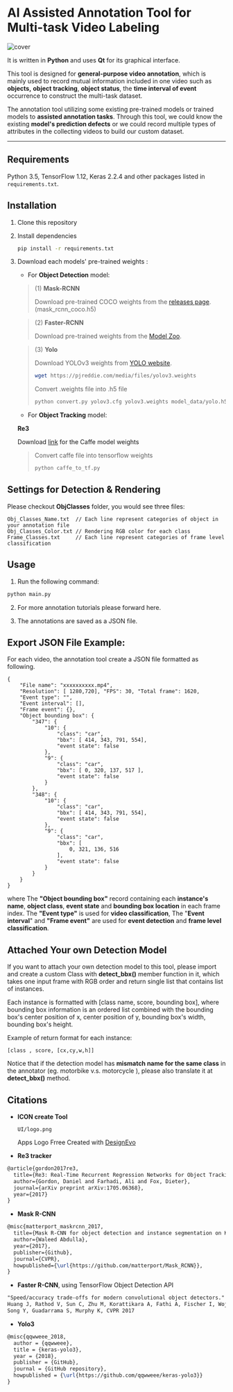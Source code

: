 # AI Assisted Annotation Tool for Multi-task Video Labeling



![cover](D:\+CLOUD\AI_Assisted_Anotation_Tool\Tutorials\cover.png)



It is written in **Python** and uses **Qt** for its graphical interface.

This tool is designed for **general-purpose video annotation**, which is mainly used to record mutual information included in one video such as **objects,** **object tracking**, **object status**, the **time interval of event** occurrence to construct the multi-task dataset. 

The annotation tool utilizing some existing pre-trained models or trained models to **assisted annotation tasks**. Through this tool, we could know the existing **model's prediction defects** or we could record multiple types of attributes in the collecting videos to build our custom dataset.

----



## Requirements

Python 3.5,  TensorFlow 1.12, Keras 2.2.4 and other packages listed in `requirements.txt`.



## Installation

1. Clone this repository

2. Install dependencies

   ```bash
   pip install -r requirements.txt
   ```

3. Download each models' pre-trained weights :

   * For **Object Detection** model:
    > (1) **Mask-RCNN**
     >
     > Download pre-trained COCO weights from the [releases page](https://github.com/matterport/Mask_RCNN/releases).  (mask_rcnn_coco.h5)
   
     > (2)  **Faster-RCNN**
     >
     > Download pre-trained weights from the [Model Zoo](https://github.com/tensorflow/models/blob/master/research/object_detection/g3doc/tf1_detection_zoo.md).  
   
     > (3)  **Yolo**
     >
     > Download YOLOv3 weights from [YOLO website](http://pjreddie.com/darknet/yolo/).
     >
     > ```bash
     > wget https://pjreddie.com/media/files/yolov3.weights
     > ```
     > Convert .weights file into .h5 file
     >
     > ```bash
     > python convert.py yolov3.cfg yolov3.weights model_data/yolo.h5
     > ```
   
   

    * For **Object Tracking** model:

     **Re3**

     Download [link]( https://goo.gl/bg2Gs4) for the Caffe model weights
     > Convert caffe file into tensorflow weights
     > ```bash
     > python caffe_to_tf.py
     > ```



## Settings for Detection & Rendering

Please checkout **ObjClasses** folder, you would see three files:

```
Obj_Classes_Name.txt  // Each line represent categories of object in your annotation file
Obj_Classes_Color.txt // Rendering RGB color for each class
Frame_Classes.txt     // Each line represent categories of frame level classification 
```



## Usage

1. Run the following command:

```bash
python main.py 
```

2.  For more annotation tutorials please forward here.

3. The annotations are saved as a JSON file.

   


## Export JSON File Example:
For each video, the annotation tool create a JSON file formatted as following.
```
{
    "File name": "xxxxxxxxxx.mp4",
    "Resolution": [ 1280,720], "FPS": 30, "Total frame": 1620,
    "Event type": "",
    "Event interval": [],
    "Frame event": {},
    "Object bounding box": {
        "347": {
            "10": {
                "class": "car",
                "bbx": [ 414, 343, 791, 554],
                "event state": false
            },
            "9": {
                "class": "car",
                "bbx": [ 0, 320, 137, 517 ],
                "event state": false
            }
        },
        "348": {
            "10": {
                "class": "car",
                "bbx": [ 414, 343, 791, 554],
                "event state": false
            },
            "9": {
                "class": "car",
                "bbx": [
                    0, 321, 136, 516
                ],
                "event state": false
            }
        }    
    }
}
```
where 
The **"Object bounding box"** record containing each **instance's name**, **object class**, **event state** and **bounding box location** in each frame index. 
The **"Event type"** is used for **video classification**,
The "**Event interval**" and **"Frame event"** are used for **event detection** and **frame level classification**.


## Attached Your own Detection Model

If you want to attach your own detection model to this tool, please import and create a custom Class with **detect_bbx()** member function in it, which takes one input frame with RGB order and return single list that contains list of instances. 

Each instance is formatted with [class name, score,  bounding box], where bounding box information is an ordered list combined with the bounding box's center position of x, center position of y, bounding box's width, bounding box's height.

Example of return format for each instance:

```
[class , score, [cx,cy,w,h]]
```

Notice that if the detection model has **mismatch name for the same class** in the annotator (eg. motorbike v.s. motorcycle ), please also translate it at **detect_bbx()**  method. 

## Citations

* **ICON create Tool**
  
  ```
  UI/logo.png
  ```
  Apps Logo Frree Created with [DesignEvo]( https://www.designevo.com/tw/)
* **Re3 tracker**
```latex
@article{gordon2017re3,
  title={Re3: Real-Time Recurrent Regression Networks for Object Tracking},
  author={Gordon, Daniel and Farhadi, Ali and Fox, Dieter},
  journal={arXiv preprint arXiv:1705.06368},
  year={2017}
}
```
* **Mask R-CNN**

```latex
@misc{matterport_maskrcnn_2017,
  title={Mask R-CNN for object detection and instance segmentation on Keras and TensorFlow},
  author={Waleed Abdulla},
  year={2017},
  publisher={Github},
  journal={CVPR},
  howpublished={\url{https://github.com/matterport/Mask_RCNN}},
}
```
* **Faster R-CNN**, using TensorFlow Object Detection API
```latex
"Speed/accuracy trade-offs for modern convolutional object detectors."
Huang J, Rathod V, Sun C, Zhu M, Korattikara A, Fathi A, Fischer I, Wojna Z,
Song Y, Guadarrama S, Murphy K, CVPR 2017
```

* **Yolo3**
```latex
@misc{qqwweee_2018,
  author = {qqwweee},
  title = {keras-yolo3},
  year = {2018},
  publisher = {GitHub},
  journal = {GitHub repository},
  howpublished = {\url{https://github.com/qqwweee/keras-yolo3}}
}
```


